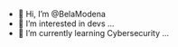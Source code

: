 - 👋 Hi, I’m @BelaModena
- 👀 I’m interested in devs ...
- 🌱 I’m currently learning Cybersecurity ...

  

<!---
BelaModena/BelaModena is a ✨ special ✨ repository because its `README.md` (this file) appears on your GitHub profile.
You can click the Preview link to take a look at your changes.
--->
